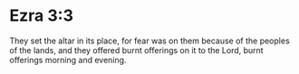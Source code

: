 # Ezra 3:3

They set the altar in its place, for fear was on them because of the peoples of the lands, and they offered burnt offerings on it to the Lord, burnt offerings morning and evening.
